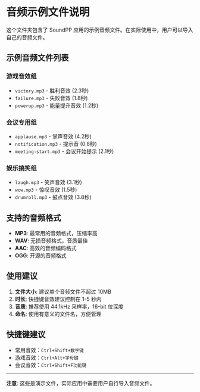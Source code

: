 # 音频示例文件说明

这个文件夹包含了 SoundPP 应用的示例音频文件。在实际使用中，用户可以导入自己的音频文件。

## 示例音频文件列表

### 游戏音效组
- `victory.mp3` - 胜利音效 (2.3秒)
- `failure.mp3` - 失败音效 (1.8秒)
- `powerup.mp3` - 能量提升音效 (1.2秒)

### 会议专用组
- `applause.mp3` - 掌声音效 (4.2秒)
- `notification.mp3` - 提示音 (0.8秒)
- `meeting-start.mp3` - 会议开始提示 (2.1秒)

### 娱乐搞笑组
- `laugh.mp3` - 笑声音效 (3.1秒)
- `wow.mp3` - 惊叹音效 (1.5秒)
- `drumroll.mp3` - 鼓点音效 (3.8秒)

## 支持的音频格式

- **MP3**: 最常用的音频格式，压缩率高
- **WAV**: 无损音频格式，音质最佳
- **AAC**: 高效的音频编码格式
- **OGG**: 开源的音频格式

## 使用建议

1. **文件大小**: 建议单个音频文件不超过 10MB
2. **时长**: 快捷键音效建议控制在 1-5 秒内
3. **音质**: 推荐使用 44.1kHz 采样率，16-bit 位深度
4. **命名**: 使用有意义的文件名，方便管理

## 快捷键建议

- 常用音效：`Ctrl+Shift+数字键`
- 游戏音效：`Ctrl+Alt+字母键`
- 会议音效：`Ctrl+Shift+F功能键`

---

**注意**: 这些是演示文件，实际应用中需要用户自行导入音频文件。